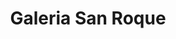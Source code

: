 ---
title: "Galeria San Roque"
url: /ciudad-autonoma-de-buenos-aires/galeria-san-roque/
shop: general
---